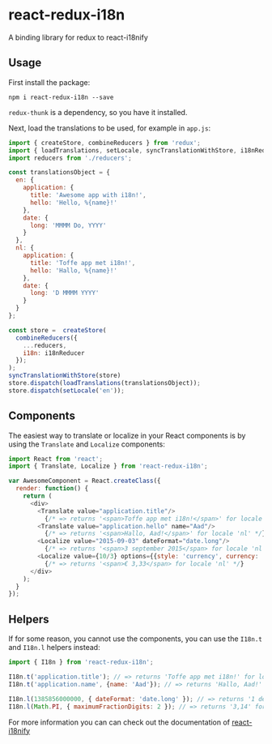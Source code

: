 # react-redux-i18n
A binding library for redux to react-i18nify

## Usage

First install the package:
```
npm i react-redux-i18n --save
```

`redux-thunk` is a dependency, so you have it installed.

Next, load the translations to be used, for example in `app.js`:
```javascript
import { createStore, combineReducers } from 'redux';
import { loadTranslations, setLocale, syncTranslationWithStore, i18nReducer } from 'react-redux-i18n';
import reducers from './reducers';

const translationsObject = {
  en: {
    application: {
      title: 'Awesome app with i18n!',
      hello: 'Hello, %{name}!'
    },
    date: {
      long: 'MMMM Do, YYYY'
    }
  },
  nl: {
    application: {
      title: 'Toffe app met i18n!',
      hello: 'Hallo, %{name}!'
    },
    date: {
      long: 'D MMMM YYYY'
    }
  }
};

const store =  createStore(
  combineReducers({
    ...reducers,
    i18n: i18nReducer
  });
);
syncTranslationWithStore(store)
store.dispatch(loadTranslations(translationsObject));
store.dispatch(setLocale('en'));

```

## Components

The easiest way to translate or localize in your React components is by using the `Translate` and `Localize` components:
```javascript
import React from 'react';
import { Translate, Localize } from 'react-redux-i18n';

var AwesomeComponent = React.createClass({
  render: function() {
    return (
      <div>
        <Translate value="application.title"/>
          {/* => returns '<span>Toffe app met i18n!</span>' for locale 'nl' */}
        <Translate value="application.hello" name="Aad"/>
          {/* => returns '<span>Hallo, Aad!</span>' for locale 'nl' */}
        <Localize value="2015-09-03" dateFormat="date.long"/>
          {/* => returns '<span>3 september 2015</span> for locale 'nl' */}
        <Localize value={10/3} options={{style: 'currency', currency: 'EUR', minimumFractionDigits: 2, maximumFractionDigits: 2}}/>
          {/* => returns '<span>€ 3,33</span> for locale 'nl' */}
      </div>
    );
  }
});
```

## Helpers

If for some reason, you cannot use the components, you can use the `I18n.t` and `I18n.l` helpers instead:
```javascript
import { I18n } from 'react-redux-i18n';

I18n.t('application.title'); // => returns 'Toffe app met i18n!' for locale 'nl'
I18n.t('application.name', {name: 'Aad'}); // => returns 'Hallo, Aad!' for locale 'nl'

I18n.l(1385856000000, { dateFormat: 'date.long' }); // => returns '1 december 2013' for locale 'nl'
I18n.l(Math.PI, { maximumFractionDigits: 2 }); // => returns '3,14' for locale 'nl'
```

For more information you can can check out the documentation of [react-i18nify](https://github.com/zoover/react-i18nify)

